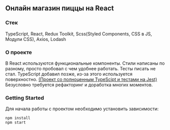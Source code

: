 ## Онлайн магазин пиццы на React

### Стек

TypeScript, React, Redux Toolkit, Scss(Styled Components, CSS в JS, Модули CSS), Axios, Lodash

### О проекте

В React используются функциональные компоненты. Стили написаны по разному, просто пробовал с чем удобнее работать. Тесты писать не стал. TypeScript добавил позже, из-за этого используется поверхностно. [(Проект со полноценным TypeScipt и тестами на Jest)](https://github.com/AmirGorbachev/FSD-4th-task)
Безусловно требуется рефакторинг и доработка многих моментов.

### Getting Started

Для начала работы с проектом необходимо установить зависимости:

```
npm install
npm start
```

